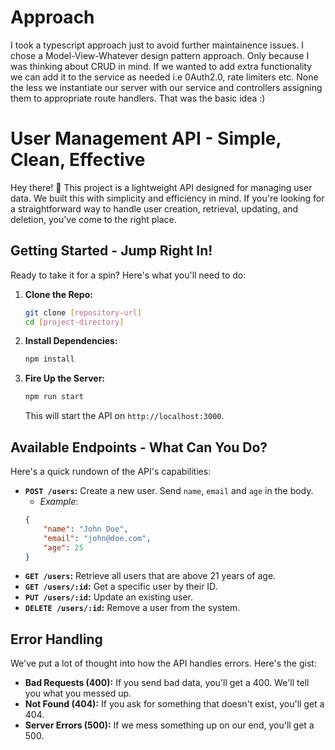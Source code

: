 # Approach

I took a typescript approach just to avoid further maintainence issues. I chose a Model-View-Whatever design pattern approach. Only because I was
thinking about CRUD in mind. If we wanted to add extra functionality we can add it to the service as needed i.e 0Auth2.0, rate limiters etc.
None the less we instantiate our server with our service and controllers assigning them to appropriate route handlers. That was the basic idea :)

# User Management API - Simple, Clean, Effective

Hey there! 👋 This project is a lightweight API designed for managing user data. We built this with simplicity and efficiency in mind. If you're looking for a straightforward way to handle user creation, retrieval, updating, and deletion, you've come to the right place.

## Getting Started - Jump Right In!

Ready to take it for a spin? Here's what you'll need to do:

1.  **Clone the Repo:**

    ```bash
    git clone [repository-url]
    cd [project-directory]
    ```

2.  **Install Dependencies:**

    ```bash
    npm install
    ```

3.  **Fire Up the Server:**

    ```bash
    npm run start
    ```

    This will start the API on `http://localhost:3000`.

## Available Endpoints - What Can You Do?

Here's a quick rundown of the API's capabilities:

*   **`POST /users`:** Create a new user. Send `name`, `email` and `age` in the body.
    * *Example*:
    ```json
    {
        "name": "John Doe",
        "email": "john@doe.com",
        "age": 25
    }
    ```
*   **`GET /users`:** Retrieve all users that are above 21 years of age.
*   **`GET /users/:id`:**  Get a specific user by their ID.
*   **`PUT /users/:id`:** Update an existing user.
*   **`DELETE /users/:id`:** Remove a user from the system.

## Error Handling

We've put a lot of thought into how the API handles errors.  Here's the gist:

*   **Bad Requests (400):**  If you send bad data, you'll get a 400.  We'll tell you what you messed up.
*   **Not Found (404):**  If you ask for something that doesn't exist, you'll get a 404.
*   **Server Errors (500):**  If we mess something up on our end, you'll get a 500.

